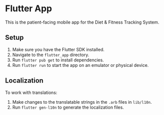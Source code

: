 # Flutter App

This is the patient-facing mobile app for the Diet & Fitness Tracking System.

## Setup

1.  Make sure you have the Flutter SDK installed.
2.  Navigate to the `flutter_app` directory.
3.  Run `flutter pub get` to install dependencies.
4.  Run `flutter run` to start the app on an emulator or physical device.

## Localization

To work with translations:

1.  Make changes to the translatable strings in the `.arb` files in `lib/l10n`.
2.  Run `flutter gen-l10n` to generate the localization files.